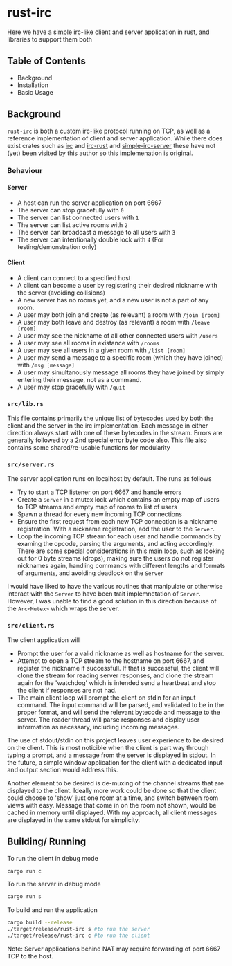 # rust-irc
Here we have a simple irc-like client and server application in rust, and libraries to support them both


## Table of Contents
* Background
* Installation
* Basic Usage

## Background
`rust-irc` is both a custom irc-like protocol running on TCP, as well as a reference implementation of client and server application. While there does exist crates such as [irc](https://crates.io/crates/irc) and [irc-rust](https://crates.io/crates/irc-rust) and [simple-irc-server](https://crates.io/crates/simple-irc-server) these have not (yet) been visited by this author so this implemenation is original.


### Behaviour
#### Server
* A host can run the server application on port 6667
* The server can stop gracefully with `0`
* The server can list connected users with `1`
* The server can list active rooms with `2`
* The server can broadcast a message to all users with `3`
* The server can intentionally double lock with `4` (For testing/demonstration only)
#### Client
* A client can connect to a specified host
* A client can become a user by registering their desired nickname with the server (avoiding collisions)
* A new server has no rooms yet, and a new user is not a part of any room.
* A user may both join and create (as relevant) a room with `/join [room]`
* A user may both leave and destroy (as relevant) a room with `/leave [room]`
* A user may see the nickname of all other connected users with `/users`
* A user may see all rooms in existance with `/rooms`
* A user may see all users in a given room with `/list [room]`
* A user may send a message to a specific room (which they have joined) with `/msg [message]`
* A user may simultanously message all rooms they have joined by simply entering their message, not as a command. 
* A user may stop gracefully with `/quit`

### `src/lib.rs`
This file contains primarily the unique list of bytecodes used by both the client and the server in the irc implementation. Each message in either direction always start with one of these bytecodes in the stream. Errors are generally followed by a 2nd special error byte code also. This file also contains some shared/re-usable functions for modularity

### `src/server.rs`
The server application runs on localhost by default. The runs as follows
* Try to start a TCP listener on port 6667 and handle errors
* Create a `Server` in a mutex lock which contains an empty map of users to TCP streams and empty map of rooms to list of users
* Spawn a thread for every new incoming TCP connections
* Ensure the first request from each new TCP connection is a nickname registration. With a nickname registration, add the user to the `Server`. 
* Loop the incoming TCP stream for each user and handle commands by examing the opcode, parsing the arguments, and acting accordingly. There are some special considerations in this main loop, such as looking out for 0 byte streams (drops), making sure the users do not register nicknames again, handling commands with different lengths and formats of arguments, and avoiding deadlock on the `Server`

I would have liked to have the various routines that manipulate or otherwise interact with the `Server` to have been trait implemnetation of `Server`. However, I was unable to find a good solution in this direction because of the `Arc<Mutex>` which wraps the server.

### `src/client.rs`
The client application will 
* Prompt the user for a valid nickname as well as hostname for the server. 
* Attempt to open a TCP stream to the hostname on port 6667, and register the nickname if successfull. If that is successful, the client will clone the stream for reading server responses, and clone the stream again for the 'watchdog' which is intended send a heartbeat and stop the client if responses are not had. 
* The main client loop will prompt the client on stdin for an input command. The input command will be parsed, and validated to be in the proper format, and will send the relevant bytecode and message to the server. The reader thread will parse responses and display user information as necessary, including incoming messages.

The use of stdout/stdin on this project leaves user experience to be desired on the client. This is most noticible when the client is part way through typing a prompt, and a message from the server is displayed in stdout. In the future, a simple window application for the client with a dedicated input and output section would address this. 

Another element to be desired is de-muxing of the channel streams that are displayed to the client. Ideally more work could be done so that the client could choose to 'show' just one room at a time, and switch between room views with easy. Message that come in on the room not shown, would be cached in memory until displayed. With my approach, all client messages are displayed in the same stdout for simplicity. 

## Building/ Running
To run the client in debug mode
```bash
cargo run c
```
To run the server in debug mode
```bash
cargo run s
```
To build and run the application
 
```bash
cargo build --release
./target/release/rust-irc s #to run the server
./target/release/rust-irc c #to run the client
```
Note: Server applications behind NAT may require forwarding of port 6667 TCP to the host.